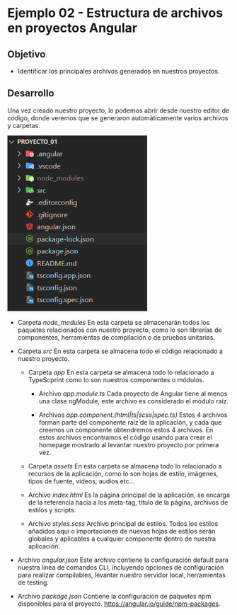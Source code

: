 # Ejemplo 02 - Estructura de archivos en proyectos Angular
## Objetivo
 
* Identificar los principales archivos generados en nuestros proyectos.
 
## Desarrollo
 
Una vez creado nuestro proyecto, lo podemos abrir desde nuestro editor de código, donde veremos que se generaron automáticamente varios archivos y carpetas.
 
![](assets/archivos.PNG)
 
* Carpeta *node_modules*
    En esta carpeta se almacenarán todos los paquetes relacionados con nuestro proyecto, como lo son librerías de componentes, herramientas de compilación o de pruebas unitarias.
 
* Carpeta *src*
    En esta carpeta se almacena todo el código relacionado a nuestro proyecto.
 
    * Carpeta *app*
        En esta carpeta se almacena todo lo relacionado a TypeScprint como lo son nuestros componentes o módulos.
        * Archivo *app.module.ts*
            Cada proyecto de Angular tiene al menos una clase ngModule, este archivo es considerado el módulo raíz.
       
        * Archivos *app.component.(html|ts|scss|spec.ts)*
            Estos 4 archivos forman parte del componente raíz de la aplicación, y cada que creemos un componente obtendremos estos 4 archivos. En estos archivos encontramos el código usando para crear el homepage mostrado al levantar nuestro proyecto por primera vez.
 
    * Carpeta *assets*
        En esta carpeta se almacena todo lo relacionado a recursos de la aplicación, como lo son hojas de estilo, imágenes, tipos de fuente, videos, audios etc...
 
    * Archivo *index.html*
        Es la página principal de la aplicación, se encarga de la referencia hacia a los meta-tag, título de la página, archivos de estilos y scripts.
 
    * Archivo *styles.scss*
        Archivo principal de estilos. Todos los estilos añadidos aquí o importaciones de nuevas hojas de estilos serán globales y aplicables a cualquier componente dentro de nuestra aplicación.
 
* Archivo *angular.json*
Este archivo contiene la configuración default para nuestra línea de comandos CLI, incluyendo opciones de configuración para realizar compilables, levantar nuestro servidor local, herramientas de testing.
 
* Archivo *package.json*
Contiene la configuración de paquetes npm disponibles para el proyecto. https://angular.io/guide/npm-packages.
